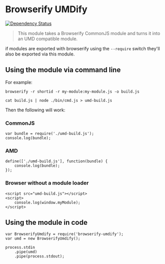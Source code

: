 # Browserify UMDify

[![Dependency Status](https://david-dm.org/xiroji/browserify-umdify.svg)](https://david-dm.org/xiroji/browserify-umdify)

> This module takes a Browserify CommonJS module and turns it into an UMD compatible module.

if modules are exported with browserify using the `--require` switch they'll also be exported via this module.

## Using the module via command line

For example:

    browserify -r shortid -r my-module:my-module.js -o build.js

    cat build.js | node ./bin/cmd.js > umd-build.js

Then the following will work:

### CommonJS
    
    var bundle = require('./umd-build.js');
    console.log(bundle);

### AMD

    define(['./umd-build.js'], function(bundle) {
        console.log(bundle);
    });

### Browser without a module loader

    <script src="umd-build.js"></script>
    <script>
        console.log(window.myModule);
    </script>

## Using the module in code

    var BrowserifyUmdify = require('browserify-umdify');
    var umd = new BrowserifyUmdify();

    process.stdin
        .pipe(umd)
        .pipe(process.stdout);
